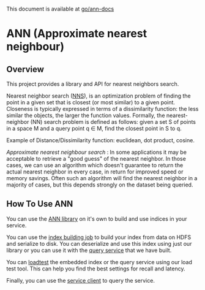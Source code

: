 This document is available at [go/ann-docs](http://go/ann-docs)

ANN (Approximate nearest neighbour)
=====================================

Overview
--------
This project provides a library and API for nearest neighbors search.

Nearest neighbor search ([NNS](https://en.wikipedia.org/wiki/Nearest_neighbor_search)), is an optimization problem of finding the point in a given set that is closest (or most similar) to a given point. Closeness is typically expressed in terms of a dissimilarity function: the less similar the objects, the larger the function values. Formally, the nearest-neighbor (NN) search problem is defined as follows: given a set S of points in a space M and a query point q ∈ M, find the closest point in S to q.

Example of Distance/Dissimilarity function: euclidean, dot product, cosine.

*Approximate nearest neighbour search* : In some applications it may be acceptable to retrieve a "good guess" of the nearest neighbor. In those cases, we can use an algorithm which doesn't guarantee to return the actual nearest neighbor in every case, in return for improved speed or memory savings. Often such an algorithm will find the nearest neighbor in a majority of cases, but this depends strongly on the dataset being queried.

How To Use ANN
--------------
You can use the [ANN library](api.html) on it's own to build and use indices in your service. 

You can use the [index building job](index_building.html) to build your index from data on HDFS and serialize to disk. You can deserialize and use this index using just our library or you can use it with the [query service](hnsw_query_service.html) that we have built.

You can [loadtest](loadtest.html) the embedded index or the query service using our load test tool. This can help you find the best settings for recall and latency.

Finally, you can use the [service client](query_service_client.html) to query the service.